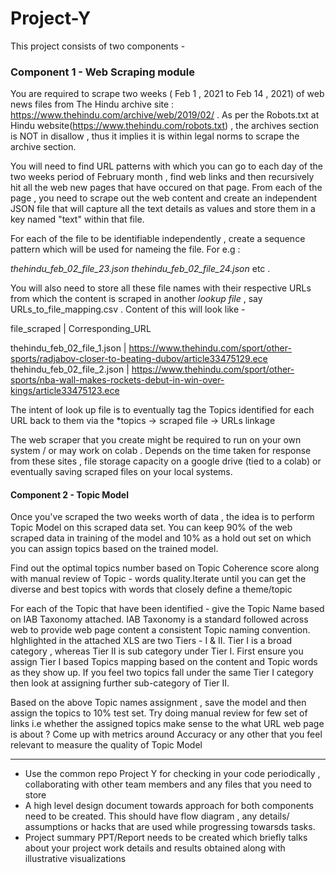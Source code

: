 # Project-Y

This project consists of two components -

### Component 1 - Web Scraping module
You are required to scrape two weeks ( Feb 1 , 2021 to Feb 14 , 2021) of web news files from The Hindu archive site : https://www.thehindu.com/archive/web/2019/02/ . As per the Robots.txt at Hindu website(https://www.thehindu.com/robots.txt) , the archives section is NOT in disallow , thus it implies it is within legal norms to scrape the archive section.

You will need to find URL patterns with which you can go to each day of the two weeks period of February month , find web links and then recursively hit all the web new pages that have occured on that page. From each of the page , you need to scrape out the web content and create an independent JSON file that will capture all the text details as values and store them in a key named "text" within that file.

For each of the file to be identifiable independently , create a sequence pattern which will be used for nameing the file. For e.g : 

*thehindu_feb_02_file_23.json
thehindu_feb_02_file_24.json* etc .

You will also need to store all these file names with their respective URLs from which the content is scraped in another *lookup file* , say URLs_to_file_mapping.csv . Content of this will look like -

file_scraped | Corresponding_URL

thehindu_feb_02_file_1.json | https://www.thehindu.com/sport/other-sports/radjabov-closer-to-beating-dubov/article33475129.ece 
thehindu_feb_02_file_2.json | https://www.thehindu.com/sport/other-sports/nba-wall-makes-rockets-debut-in-win-over-kings/article33475123.ece

The intent of look up file is to eventually tag the Topics identified for each URL back to them via the *topics -> scraped file -> URLs linkage

The web scraper that you create might be required to run on your own system / or may work on colab . Depends on the time taken for response from these sites , file storage capacity on a google drive (tied to a colab) or eventually saving scraped files on your local systems.

#### Component 2 - Topic Model

Once you've scraped the two weeks worth of data , the idea is to perform Topic Model on this scraped data set. You can keep 90% of the web scraped data in training of the model and 10% as a hold out set on which you can assign topics based on the trained model.

Find out the optimal topics number based on Topic Coherence score along with manual review of Topic - words quality.Iterate until you can get the diverse and best topics with words that closely define a theme/topic

For each of the Topic that have been identified - give the Topic Name based on IAB Taxonomy attached. IAB Taxonomy is a standard followed across web to provide web page content a consistent Topic naming convention. hIghlighted in the attached XLS are two Tiers - I & II. Tier I is a broad category , whereas Tier II is sub category under Tier I. First ensure you assign Tier I based Topics mapping based on the content and Topic words as they show up. If you feel two topics fall under the same Tier I category then look at assigning further sub-category of Tier II.

Based on the above Topic names assignment , save the model and then assign the topics to 10% test set. Try doing manual review for few set of links i.e whether the assigned topics make sense to the what URL web page is about ? Come up with metrics around Accuracy or any other that you feel relevant to measure the quality of Topic Model

----------------------------------------------

* Use the common repo Project Y for checking in your code periodically , collaborating with other team members and any files that you need to store
* A high level design document towards approach for both components need to be created. This should have flow diagram , any details/ assumptions or hacks that are used while progressing towarsds tasks.
* Project summary PPT/Report needs to be created which briefly talks about your project work details and results obtained along with illustrative visualizations

